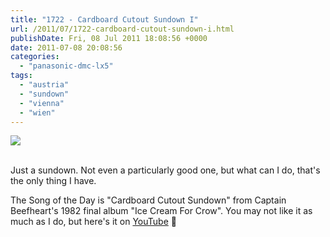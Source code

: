 ```yaml
---
title: "1722 - Cardboard Cutout Sundown I"
url: /2011/07/1722-cardboard-cutout-sundown-i.html
publishDate: Fri, 08 Jul 2011 18:08:56 +0000
date: 2011-07-08 20:08:56
categories: 
  - "panasonic-dmc-lx5"
tags: 
  - "austria"
  - "sundown"
  - "vienna"
  - "wien"
---
```

<div class="container">
<div class="center"><a target="_blank" href="https://d25zfm9zpd7gm5.cloudfront.net/1200x1200/2011/20110707_203743_ps.jpg"><img src="https://d25zfm9zpd7gm5.cloudfront.net/0600x0600/2011/20110707_203743_ps.jpg" /></a></div>
</div>
<br />

Just a sundown. Not even a particularly good one, but what can I do, that's the only thing I have.


The Song of the Day is "Cardboard Cutout Sundown" from Captain Beefheart's 1982 final album "Ice Cream For Crow". You may not like it as much as I do, but here's it on <a href="http://www.youtube.com/watch?v=nRlGdnrECkE" target="_blank">YouTube</a> 🙂
